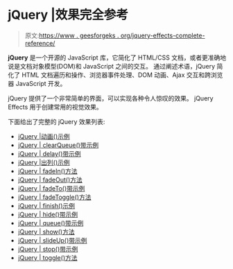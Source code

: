 # jQuery |效果完全参考

> 原文:[https://www . geesforgeks . org/jquery-effects-complete-reference/](https://www.geeksforgeeks.org/jquery-effects-complete-reference/)

**jQuery** 是一个开源的 JavaScript 库，它简化了 HTML/CSS 文档，或者更准确地说是文档对象模型(DOM)和 JavaScript 之间的交互。
通过阐述术语，jQuery 简化了 HTML 文档遍历和操作、浏览器事件处理、DOM 动画、Ajax 交互和跨浏览器 JavaScript 开发。

jQuery 提供了一个非常简单的界面，可以实现各种令人惊叹的效果。 jQuery Effects 用于创建常用的视觉效果。

下面给出了完整的 jQuery 效果列表:

*   [jQuery |动画()示例](https://www.geeksforgeeks.org/jquery-animate-with-examples/)
*   [jQuery | clearQueue()带示例](https://www.geeksforgeeks.org/jquery-clearqueue-with-examples/)
*   [jQuery | delay()带示例](https://www.geeksforgeeks.org/jquery-delay-with-examples/)
*   [jQuery |出列()示例](https://www.geeksforgeeks.org/jquery-dequeue-with-examples/)
*   [jQuery | fadeIn()方法](https://www.geeksforgeeks.org/jquery-fadein-method/)
*   [jQuery | fadeOut()方法](https://www.geeksforgeeks.org/jquery-effect-fadeout-method/)
*   [jQuery | fadeTo()带示例](https://www.geeksforgeeks.org/jquery-fadeto-with-examples/)
*   [jQuery | fadeToggle()方法](https://www.geeksforgeeks.org/jquery-fadetoggle-method/)
*   [jQuery | finish()示例](https://www.geeksforgeeks.org/jquery-finish-with-example/)
*   [jQuery | hide()带示例](https://www.geeksforgeeks.org/jquery-hide-with-examples/)
*   [jQuery | queue()带示例](https://www.geeksforgeeks.org/jquery-queue-with-examples/)
*   [jQuery | show()方法](https://www.geeksforgeeks.org/jquery-effect-show-method/)
*   [jQuery | slideUp()带示例](https://www.geeksforgeeks.org/jquery-slideup-with-examples/)
*   [jQuery | stop()带示例](https://www.geeksforgeeks.org/jquery-stop-with-examples/)
*   [jQuery | toggle()方法](https://www.geeksforgeeks.org/jquery-toggle-method/)